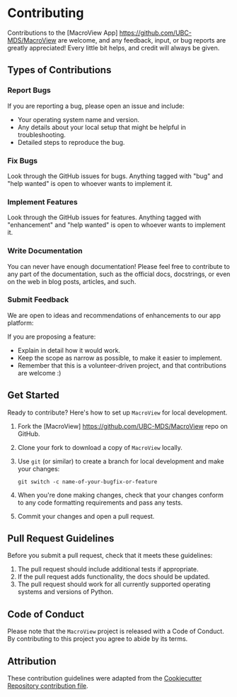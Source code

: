 # Contributing

Contributions to the [MacroView App] <https://github.com/UBC-MDS/MacroView>  are welcome, and any feedback, input, or bug reports are greatly appreciated! Every little bit helps, and credit will always be given.

## Types of Contributions

### Report Bugs

If you are reporting a bug, please open an issue and include:

* Your operating system name and version.
* Any details about your local setup that might be helpful in troubleshooting.
* Detailed steps to reproduce the bug.

### Fix Bugs

Look through the GitHub issues for bugs. Anything tagged with "bug" and "help
wanted" is open to whoever wants to implement it.

### Implement Features

Look through the GitHub issues for features. Anything tagged with "enhancement"
and "help wanted" is open to whoever wants to implement it.

### Write Documentation

You can never have enough documentation! Please feel free to contribute to any
part of the documentation, such as the official docs, docstrings, or even
on the web in blog posts, articles, and such.

### Submit Feedback

We are open to ideas and recommendations of enhancements to our app platform:

If you are proposing a feature:

* Explain in detail how it would work.
* Keep the scope as narrow as possible, to make it easier to implement.
* Remember that this is a volunteer-driven project, and that contributions
  are welcome :)

## Get Started

Ready to contribute? Here's how to set up `MacroView` for local development.

1. Fork the [MacroView] <https://github.com/UBC-MDS/MacroView> repo on GitHub.
2. Clone your fork to download a copy of `MacroView` locally.

3. Use `git` (or similar) to create a branch for local development and make your changes:

    ```console
    git switch -c name-of-your-bugfix-or-feature
    ```

4. When you're done making changes, check that your changes conform to any code formatting requirements and pass any tests.

5. Commit your changes and open a pull request.

## Pull Request Guidelines

Before you submit a pull request, check that it meets these guidelines:

1. The pull request should include additional tests if appropriate.
2. If the pull request adds functionality, the docs should be updated.
3. The pull request should work for all currently supported operating systems and versions of Python.

## Code of Conduct

Please note that the `MacroView` project is released with a
Code of Conduct. By contributing to this project you agree to abide by its terms.

## Attribution

These contribution guidelines were adapted from the [Cookiecutter Repository contribution file](https://github.com/cookiecutter/cookiecutter/blob/main/CONTRIBUTING.md).
